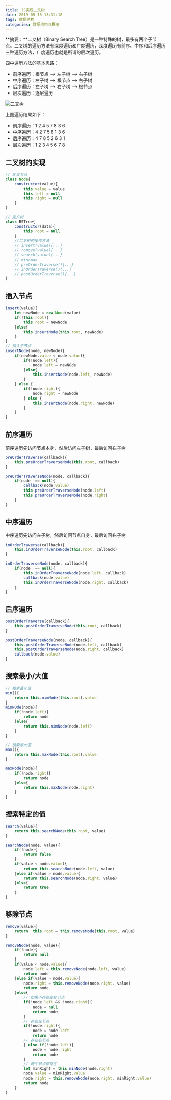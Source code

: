 ```yaml
---
title: JS实现二叉树
date: 2019-05-15 13:31:18
tags: 数据结构
categories: 数据结构与算法
---
```

**摘要：**二叉树（Binary Search Tree）是一种特殊的树，最多有两个子节点。二叉树的遍历方法有深度遍历和广度遍历，深度遍历有前序、中序和后序遍历三种遍历方法，广度遍历也就是所谓的层次遍历。
<!-- more -->
四中遍历方法的基本思路：

- 前序遍历：根节点 --> 左子树 --> 右子树
- 中序遍历：左子树 --> 根节点 --> 右子树
- 后序遍历：左子树 --> 右子树 --> 根节点
- 层次遍历：逐层遍历

![二叉树](https://upload-images.jianshu.io/upload_images/10160199-9400a4478741c6e8.png?imageMogr2/auto-orient/strip%7CimageView2/2/w/1240)

上图遍历结果如下：

- 前序遍历：1 2 4 5 7 8 3 6
- 中序遍历：4 2 7 5 8 1 3 6
- 后序遍历：4 7 8 5 2 6 3 1
- 层次遍历：1 2 3 4 5 6 7 8

## 二叉树的实现

```js
// 定义节点
class Node{
    constructor(value){
        this.value = value
        this.left = null
        this.right = null
    }
}

// 定义树
class BSTree{
    constructor(data){
        this.root = null
    }
    //二叉树的操作方法
    // insert(value){...}
    // romove(value){...}
    // search(value){...}
    // min/max
    // preOrderTraverse(){...}
    // inOrderTraverse(){...}
    // postOrderTraverse(){...}
}
```

## 插入节点

```js
insert(value){
    let newNode = new Node(value)
    if(!this.root){
        this.root = newNode
    }else{
        this.insertNode(this.root, newNode)
    }
}
// 插入子节点
insertNode(node, newNode){
    if(newNode.value < node.value){
        if(!node.left){
            node.left = newNOde
        }else{
            this.insertNode(node.left, newNode)
        }
    } else {
        if(!node.right){
            node.right = newNode
        } else {
            this.insertNode(node.right, newNode)
        }
    }
}
```

## 前序遍历

前序遍历先访问节点本身，然后访问左子树，最后访问右子树

```js
preOrderTraverse(callback){
    this.preOrderTraverseNode(this.root, callback)
}

preOrderTraverseNode(node, callback){
    if(node !== null){
        callback(node.value)
        this.preOrderTraverseNode(node.left)
        this.preOrderTraverseNode(node.right)
    }
}
```

## 中序遍历

中序遍历先访问左子树，然后访问节点自身，最后访问右子树

```js
inOrderTraverse(callback){
    this.inOrderTraverseNode(this.root, callback)
}

inOrderTraverseNode(node, callback){
    if(node !== null){
        this.inOrderTraverseNode(node.left, callback)
        callback(node.value)
        this.inOrderTraverseNode(node.right, callback)
    }
}
```

## 后序遍历

```js
postOrderTraverse(callback){
    this.postOrderTraverseNode(this.root, callback)
}

postOrderTraverseNode(node, callback){
    this.postOrderTraverseNode(node.left, callback)
    this.postOrderTraverseNode(node.right, callback)
    callback(node.value)
}
```

## 搜索最小/大值

```js
// 搜索最小值
min(){
    return this.nimNode(this.root).value
}
minNOde(node){
    if(!node.left){
        return node
    }else{
        return this.nimNode(node.left)
    }
}

// 搜索最大值
max(){
    return this.maxNode(this.root).value
}

maxNode(node){
    if(!node.right){
        return node
    }else{
        return this.maxNode(node.right)
    }
}
```

## 搜索特定的值

```js
search(value){
    return this.searchNode(this.root, value)    
}

searchNode(node, value){
    if(!node){
        return false
    }
    if(value < node.value){
        return this.searchNode(node.left, value)
    }else if(value > node.value){
        return this.searchNode(node.right, value)
    }else{
        return true
    }
}
```

## 移除节点

```js
remove(value){
    return  this.root = this.removeNode(this.root, value)
}

removeNode(node, value){
    if(!node){
        return null
    }
    if(value < node.value){
        node.left = this.removeNode(node.left, value)
        return node
    }else if(value > node.value){
        node.right = this.removeNode(node.right, value)
        return node
    }else{
        // 如果不存在左右节点
        if(!node.left && !node.right){
            node = null
            return node
        }
        // 存在左节点
        if(!node.right){
            node = node.left
            return node
        // 存在右节点
        } else if(!node.left){
            node = node.right
            return node
        }
        // 两个节点都存在
        let minRight = this.minNode(node.right)
        node.value = minRight.value
        node.right = this.removeNode(node.right, minRight.value)
        return node
    }
}
```

